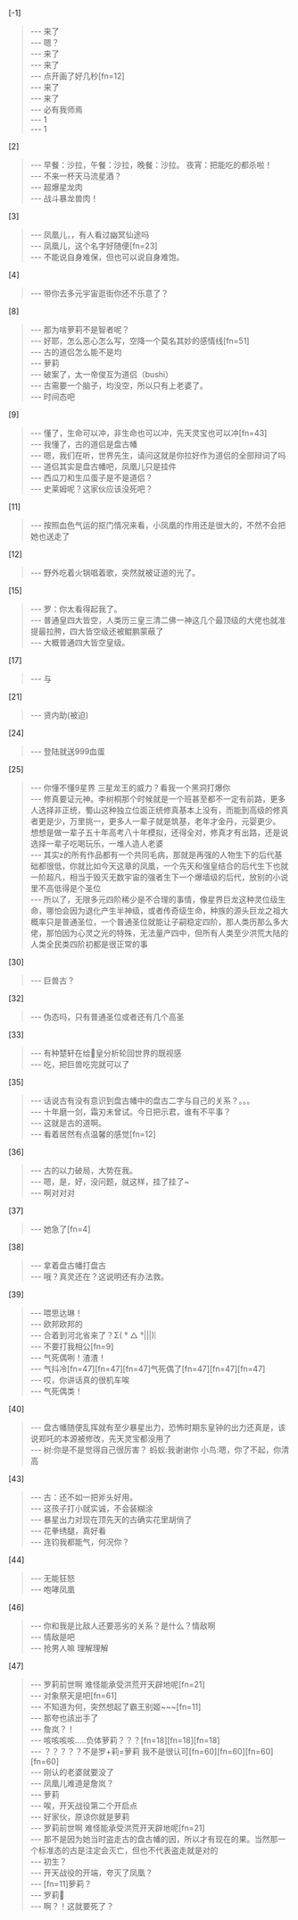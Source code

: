 
[-1] 
>--- 来了<br>
>--- 嗯？<br>
>--- 来了<br>
>--- 来了<br>
>--- 点开画了好几秒[fn=12]<br>
>--- 来了<br>
>--- 来了<br>
>--- 必有我师焉<br>
>--- 1<br>
>--- 1<br>

[2] 
>--- 早餐：沙拉，午餐：沙拉，晚餐：沙拉。
夜宵：把能吃的都杀啦！<br>
>--- 不来一杯天马流星酒？<br>
>--- 超爆星龙肉<br>
>--- 战斗暴龙兽肉！<br>

[3] 
>--- 凤凰儿，，有人看过幽冥仙途吗<br>
>--- 凤凰儿，这个名字好随便[fn=23]<br>
>--- 不能说自身难保，但也可以说自身难饱。<br>

[4] 
>--- 带你去多元宇宙逛街你还不乐意了？<br>

[8] 
>--- 那为啥萝莉不是智者呢？<br>
>--- 好耶，怎么恶心怎么写，空降一个莫名其妙的感情线[fn=51]<br>
>--- 古的道侣怎么能不是均<br>
>--- 萝莉<br>
>--- 破案了，太一帝俊互为道侣（bushi）<br>
>--- 古需要一个脑子，均没空，所以只有上老婆了。<br>
>--- 时间态吧<br>

[9] 
>--- 懂了，生命可以冲，非生命也可以冲，先天灵宝也可以冲[fn=43]<br>
>--- 我懂了，古的道侣是盘古幡<br>
>--- 嗯，我们在听，世界先生，请问这就是你拉好作为道侣的全部辩词了吗<br>
>--- 道侣其实是盘古幡吧，凤凰儿只是挂件<br>
>--- 西瓜刀和生瓜蛋子是不是道侣？<br>
>--- 史莱姆呢？这家伙应该没死吧？<br>

[11] 
>--- 按照血色气运的抠门情况来看，小凤凰的作用还是很大的，不然不会把她也送走了<br>

[12] 
>--- 野外吃着火锅唱着歌，突然就被证道的光了。<br>

[15] 
>--- 罗：你太看得起我了。<br>
>--- 普通皇四大皆空，人类历三皇三清二佛一神这几个最顶级的大佬也就准提最拉胯，四大皆空级还被鲲鹏蒙蔽了<br>
>--- 大概普通四大皆空皇级。<br>

[17] 
>--- 与<br>

[21] 
>--- 贤内助(被迫)<br>

[24] 
>--- 登陆就送999血蛋<br>

[25] 
>--- 你懂不懂9星界 三星龙王的威力？看我一个黑洞打爆你<br>
>--- 修真要证元神。李树桐那个时候就是一个班甚至都不一定有前路，更多人选择非正统，蜀山这种独立位面正统修真基本上没有，而能到高级的修真者更是少，万里挑一，更多人一辈子就是筑基，老年才金丹，元婴更少。
想想是做一辈子五十年高考八十年模拟，还得全对，修真才有出路，还是说选择一辈子吃喝玩乐，一堆人造人老婆<br>
>--- 其实z的所有作品都有一个共同毛病，那就是再强的人物生下的后代基础都很低，你就比如今天这章的凤凰，一个先天和强皇结合的后代生下也就一阶超凡，相当于毁灭无数宇宙的强者生下一个爆墙级的后代，放别的小说里不高低得是个圣位<br>
>--- 所以了，无限多元四阶稀少是不合理的事情，像星界巨龙这种灵位级生命，哪怕会因为退化产生半神级，或者传奇级生命，种族的源头巨龙之祖大概率只是普通圣位，一个普通圣位就能让子嗣稳定四阶，那人类历那么多大佬，那怕因为心灵之光的特殊，无法量产四中，但所有人类至少洪荒大陆的人类全民类四阶初都是很正常的事<br>

[30] 
>--- 巨兽古？<br>

[32] 
>--- 伪态吗，只有普通圣位或者还有几个高圣<br>

[33] 
>--- 有种楚轩在给🦍皇分析轮回世界的既视感<br>
>--- 吃，把巨兽吃完就可以了<br>

[35] 
>--- 话说古有没有意识到盘古幡中的盘古二字与自己的关系？。。。<br>
>--- 十年磨一剑，霜刃未曾试。今日把示君，谁有不平事？<br>
>--- 这就是古的道啊。<br>
>--- 看着居然有点温馨的感觉[fn=12]<br>

[36] 
>--- 古的以力破局，大势在我。<br>
>--- 嗯，是，好，没问题，就这样，挂了挂了~<br>
>--- 啊对对对<br>

[37] 
>--- 她急了[fn=4]<br>

[38] 
>--- 拿着盘古幡打盘古<br>
>--- 哦？真灵还在？这说明还有办法救。<br>

[39] 
>--- 喂思达琳！<br>
>--- 欧邦欧邦的<br>
>--- 合着到河北省来了？Σ( ° △ °|||)︴<br>
>--- 不要打我相公[fn=9]<br>
>--- 气死偶咧！渣渣！<br>
>--- 气抖冷[fn=47][fn=47][fn=47]气死偶了[fn=47][fn=47][fn=47]<br>
>--- 哎，你讲话真的很机车唉<br>
>--- 气死偶类！<br>

[40] 
>--- 盘古幡随便乱挥就有至少暴星出力，恐怖时期东皇钟的出力还真是，该说郑吒的本源被修改，先天灵宝都没用了<br>
>--- 树:你是不是觉得自己很厉害？
蚂蚁:我谢谢你
小鸟:嗯，你了不起，你清高<br>

[43] 
>--- 古：还不如一把斧头好用。<br>
>--- 这孩子打小就实诚，不会装糊涂<br>
>--- 暴星出力对现在顶先天的古确实花里胡俏了<br>
>--- 花拳绣腿，真好看<br>
>--- 连钧我都能气，何况你？<br>

[44] 
>--- 无能狂怒<br>
>--- 咆哮凤凰<br>

[46] 
>--- 你和我是比敌人还要恶劣的关系？是什么？情敌啊<br>
>--- 情敌是吧<br>
>--- 抢男人嘛 理解理解<br>

[47] 
>--- 罗莉前世啊 难怪能承受洪荒开天辟地呢[fn=21]<br>
>--- 对象祭天是吧[fn=61]<br>
>--- 不知道为何，突然想起了霸王别姬~~~[fn=11]<br>
>--- 那夸也該出手了<br>
>--- 詹岚？！<br>
>--- 咳咳咳咳.....负体萝莉？？？[fn=18][fn=18][fn=18]<br>
>--- ？？？？？不是罗+莉=萝莉  我不是很认可[fn=60][fn=60][fn=60][fn=60]<br>
>--- 刚认的老婆就要没了<br>
>--- 凤凰儿难道是詹岚？<br>
>--- 萝莉<br>
>--- 唉，开天战役第二个开启点<br>
>--- 好家伙，原谅你就是萝莉<br>
>--- 罗莉前世啊 难怪能承受洪荒开天辟地呢[fn=21]<br>
>--- 那不是因为她当时盗走古的盘古幡的因，所以才有现在的果。当然那一个标准态的古是注定会灭亡，但也不代表盗走就是对的<br>
>--- 初生？<br>
>--- 开天战役的开端，夸灭了凤凰？<br>
>--- [fn=11]萝莉？<br>
>--- 罗莉🤔<br>
>--- 啊？！这就要死了？<br>
